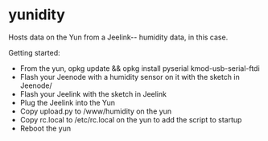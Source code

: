 yunidity
========

Hosts data on the Yun from a Jeelink-- humidity data, in this case.

Getting started:
 * From the yun, opkg update && opkg install pyserial kmod-usb-serial-ftdi
 * Flash your Jeenode with a humidity sensor on it with the sketch in Jeenode/
 * Flash your Jeelink with the sketch in Jeelink
 * Plug the Jeelink into the Yun
 * Copy upload.py to /www/humidity on the yun
 * Copy rc.local to /etc/rc.local on the yun to add the script to startup
 * Reboot the yun

